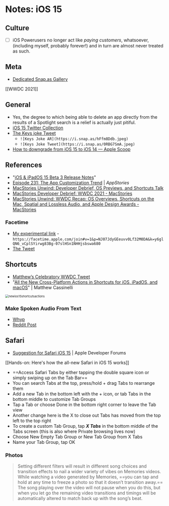 # Notes: iOS 15

## Culture

* [ ] iOS Powerusers no longer act like *paying customers*, whatsoever, (including myself, probably forever!) and in turn are almost never treated as such. 

## Meta
* [Dedicated Snap.as Gallery](https://snap.as/extratone/ios15)

[[WWDC 2021]]

## General
* Yes, the degree to which being able to delete an app directly from the results of a Spotlight search is a relief is actually just pitiful.
* [iOS 15 Twitter Collection](https://twitter.com/NeoYokel/timelines/1411632131390984193)
* [The Keys joke Tweet](https://twitter.com/neoyokel/status/1401954704968536071)
	* `![Keys Joke AR](https://i.snap.as/hFfm8Ddb.jpeg)`
	* `![Keys Joke Tweet](https://i.snap.as/0RBG7SmA.jpeg)`
* [How to downgrade from iOS 15 to iOS 14 — Apple Scoop](https://applescoop.org/story/how-to-downgrade-from-ios-15-to-ios-14)

## References
* "[iOS & iPadOS 15 Beta 3 Release Notes](https://developer.apple.com/documentation/ios-ipados-release-notes/ios-ipados-15-beta-release-notes)"
* [Episode 231: The App Customization Trend](https://appstories.net/episodes/231/) | _AppStories_
* [MacStories Unwind: Developer Debrief, OS Previews, and Shortcuts Talk](https://www.macstories.net/news/macstories-unwind-developer-debrief-os-previews-and-shortcuts-talk/)
* [MacStories Developer Debrief: WWDC 2021 - MacStories](https://www.macstories.net/stories/macstories-developer-debrief-wwdc-2021/)
* [MacStories Unwind: WWDC Recap: OS Overviews, Shortcuts on the Mac, Spatial and Lossless Audio, and Apple Design Awards - MacStories](https://www.macstories.net/news/macstories-unwind-wwdc-recap-os-overviews-shortcuts-on-the-mac-spatial-and-lossless-audio-and-apple-design-awards/)

### Facetime
* [My experimental link](https://facetime.apple.com/join#v=1&p=NJ07JdyGEeuvv0Lf32M0DA&k=y6glQN6_vCplSYirwg83Bg-07slHSn1NHHjsbswa680) - `https://facetime.apple.com/join#v=1&p=NJ07JdyGEeuvv0Lf32M0DA&k=y6glQN6_vCplSYirwg83Bg-07slHSn1NHHjsbswa680`
* [The Tweet](https://twitter.com/NeoYokel/status/1412965709701951495)

## Shortcuts

* [Matthew’s Celebratory WWDC Tweet](https://twitter.com/mattcassinelli/status/1401969109613441026?s=21)
*  "[All the New Cross-Platform Actions in Shortcuts for iOS, iPadOS, and macOS](https://www.matthewcassinelli.com/new-shortcuts-actions-ios-15/)" | Matthew Cassinelli

<img src="../../Dev/bilge/images/newios15shortcutsactions.jpg" alt="newios15shortcutsactions" style="zoom: 67%;" />

### Make Spoken Audio From Text

* [Whyp](https://whyp.it/t/make-spoken-audio-from-text-test-61843)
* [Reddit Post](https://www.reddit.com/r/iOSBeta/comments/okczun/finally_got_results_from_make_spoken_audio_from/h5724xa)

## Safari
* [Suggestion for Safari iOS 15](https://developer.apple.com/forums/thread/681880) | Apple Developer Forums

[[Hands-on: Here's how the all-new Safari in iOS 15 works]]

  * ==Access Safari Tabs by either tapping the double square icon or simply swiping up on the Tab Bar==
  * You can search Tabs at the top, press/hold + drag Tabs to rearrange them
  * Add a new Tab in the bottom left with the + icon, or tab Tabs in the bottom middle to customize Tab Groups
  * Tap a Tab or choose Done in the bottom right corner to leave the Tab view
  * Another change here is the X to close out Tabs has moved from the top left to the top right
 * To create a custom Tab Group, tap **_X Tabs_** in the bottom middle of the Tabs screen (this is also where Private browsing lives now)
  * Choose New Empty Tab Group or New Tab Group from X Tabs
  * Name your Tab Group, tap OK

### Photos
> Setting different filters will result in different song choices and transition effects to nail a wider variety of vibes on Memories videos. While watching a video generated by Memories, ==you can tap and hold at any time to freeze a photo so that it doesn’t transition away.== The song playing over the video will not pause when you do this, but when you let go the remaining video transitions and timings will be automatically altered to match back up with the song’s beat.
